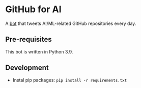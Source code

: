 # GitHub for AI

A [bot](https://twitter.com/github4ai) that tweets AI/ML-related GitHub
repositories every day.

## Pre-requisites

This bot is written in Python 3.9.

## Development

* Instal pip packages: `pip install -r requirements.txt`
